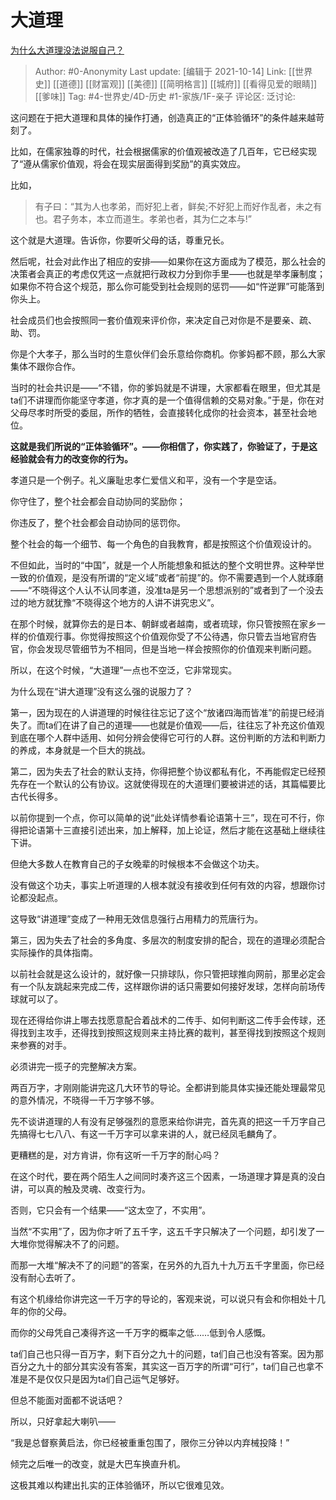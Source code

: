 # 大道理
[为什么大道理没法说服自己？](https://www.zhihu.com/question/492265143/answer/2170473726)

> Author: #0-Anonymity
> Last update: [编辑于 2021-10-14]
> Link: [[世界史]] [[道德]] [[财富观]] [[美德]] [[简明格言]] [[城府]] [[看得见爱的眼睛]] [[爹味]]
> Tag: #4-世界史/4D-历史 #1-家族/1F-亲子
> 评论区:
> 泛讨论:

这问题在于把大道理和具体的操作打通，创造真正的“正体验循环”的条件越来越苛刻了。

比如，在儒家独尊的时代，社会根据儒家的价值观被改造了几百年，它已经实现了“遵从儒家价值观，将会在现实层面得到奖励”的真实效应。

比如，

> 有子曰：“其为人也孝弟，而好犯上者，鲜矣;不好犯上而好作乱者，未之有也。君子务本，本立而道生。孝弟也者，其为仁之本与!”

这个就是大道理。告诉你，你要听父母的话，尊重兄长。

然后呢，社会对此作出了相应的安排——如果你在这方面成为了模范，那么社会的决策者会真正的考虑仅凭这一点就把行政权力分到你手里——也就是举孝廉制度；如果你不符合这个规范，那么你可能受到社会规则的惩罚——如“忤逆罪”可能落到你头上。

社会成员们也会按照同一套价值观来评价你，来决定自己对你是不是要亲、疏、助、罚。

你是个大孝子，那么当时的生意伙伴们会乐意给你商机。你爹妈都不顾，那么大家集体不跟你合作。

当时的社会共识是——“不错，你的爹妈就是不讲理，大家都看在眼里，但尤其是ta们不讲理而你能坚守孝道，你才真的是一个值得信赖的交易对象。”于是，你在对父母尽孝时所受的委屈，所作的牺牲，会直接转化成你的社会资本，甚至社会地位。

**这就是我们所说的“正体验循环”。——你相信了，你实践了，你验证了，于是这经验就会有力的改变你的行为。**

孝道只是一个例子。礼义廉耻忠孝仁爱信义和平，没有一个字是空话。

你守住了，整个社会都会自动协同的奖励你；

你违反了，整个社会都会自动协同的惩罚你。

整个社会的每一个细节、每一个角色的自我教育，都是按照这个价值观设计的。

不但如此，当时的“中国”，就是一个人所能想象和抵达的整个文明世界。这种举世一致的价值观，是没有所谓的“定义域”或者“前提”的。你不需要遇到一个人就琢磨——“不晓得这个人认不认同孝道，没准ta是另一个思想派别的”或者到了一个没去过的地方就犹豫“不晓得这个地方的人讲不讲究忠义”。

在那个时候，就算你去的是日本、朝鲜或者越南，或者琉球，你只管按照在家乡一样的价值观行事。你觉得按照这个价值观你受了不公待遇，你只管去当地官府告官，你会发现尽管细节为不相同，但是当地一样会按照你的价值观来判断问题。

所以，在这个时候，“大道理”一点也不空泛，它非常现实。

为什么现在“讲大道理”没有这么强的说服力了？

第一，因为现在的人讲道理的时候往往忘记了这个“放诸四海而皆准”的前提已经消失了。而ta们在讲了自己的道理——也就是价值观——后，往往忘了补充这价值观到底在哪个人群中适用、如何分辨会使得它可行的人群。这份判断的方法和判断力的养成，本身就是一个巨大的挑战。

第二，因为失去了社会的默认支持，你得把整个协议都私有化，不再能假定已经预先存在一个默认的公有协议。这就使得现在的大道理们要被讲述的话，其篇幅要比古代长得多。

以前你提到一个点，你可以简单的说“此处详情参看论语第十三”，现在可不行，你得把论语第十三直接引述出来，加上解释，加上论证，然后才能在这基础上继续往下讲。

但绝大多数人在教育自己的子女晚辈的时候根本不会做这个功夫。

没有做这个功夫，事实上听道理的人根本就没有接收到任何有效的内容，想跟你讨论都没起点。

这导致“讲道理”变成了一种用无效信息强行占用精力的荒唐行为。

第三，因为失去了社会的多角度、多层次的制度安排的配合，现在的道理必须配合实际操作的具体指南。

以前社会就是这么设计的，就好像一只排球队，你只管把球推向网前，那里必定会有一个队友跳起来完成二传，这样跟你讲的话只需要如何接好发球，怎样向前场传球就可以了。

现在还得给你讲上哪去找愿意配合着战术的二传手、如何判断这二传手会传球，还得找到主攻手，还得找到按照这规则来主持比赛的裁判，甚至得找到按照这个规则来参赛的对手。

必须讲完一揽子的完整解决方案。

两百万字，才刚刚能讲完这几大环节的导论。全都讲到能具体实操还能处理最常见的意外情况，不晓得一千万字够不够。

先不谈讲道理的人有没有足够强烈的意愿来给你讲完，首先真的把这一千万字自己先搞得七七八八、有这一千万字可以拿来讲的人，就已经凤毛麟角了。

更糟糕的是，对方肯讲，你有这听一千万字的耐心吗？

在这个时代，要在两个陌生人之间同时凑齐这三个因素，一场道理才算是真的没白讲，可以真的触及灵魂、改变行为。

否则，它只会有一个结果——“这太空了，不实用”。

当然“不实用”了，因为你才听了五千字，这五千字只解决了一个问题，却引发了一大堆你觉得解决不了的问题。

而那一大堆“解决不了的问题”的答案，在另外的九百九十九万五千字里面，你已经没有耐心去听了。

有这个机缘给你讲完这一千万字的导论的，客观来说，可以说只有会和你相处十几年的你的父母。

而你的父母凭自己凑得齐这一千万字的概率之低……低到令人感慨。

ta们自己也只得一百万字，剩下百分之九十的问题，ta们自己也没有答案。因为那百分之九十的部分其实没有答案，其实这一百万字的所谓“可行”，ta们自己也拿不准是不是仅仅只是因为ta们自己运气足够好。

但总不能面对面都不说话吧？

所以，只好拿起大喇叭——

“我是总督察黄启法，你已经被重重包围了，限你三分钟以内弃械投降！”

倾完之后唯一的改变，就是大巴车换直升机。

这极其难以构建出扎实的正体验循环，所以它很难见效。
